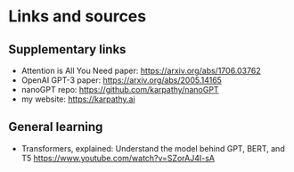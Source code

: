 # Links and sources

## Supplementary links
- Attention is All You Need paper: https://arxiv.org/abs/1706.03762
- OpenAI GPT-3 paper: https://arxiv.org/abs/2005.14165
- nanoGPT repo: https://github.com/karpathy/nanoGPT
- my website: https://karpathy.ai

## General learning

- Transformers, explained: Understand the model behind GPT, BERT, and T5 https://www.youtube.com/watch?v=SZorAJ4I-sA